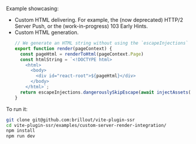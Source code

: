 Example showcasing:
 - Custom HTML delivering. For example, the (now deprecated) HTTP/2 Server Push, or the (work-in-progress) 103 Early Hints.
 - Custom HTML generation.
   ```js
   // We generate an HTML string without using the `escapeInjections` template tag
   export function render(pageContext) {
     const pageHtml = renderToHtml(pageContext.Page)
     const htmlString = `<!DOCTYPE html>
       <html>
         <body>
           <div id="react-root">${pageHtml}</div>
         </body>
       </html>`;
     return escapeInjections.dangerouslySkipEscape(await injectAssets(htmlString, pageContext));
   }
   ```

To run it:

```bash
git clone git@github.com:brillout/vite-plugin-ssr
cd vite-plugin-ssr/examples/custom-server-render-integration/
npm install
npm run dev
```
